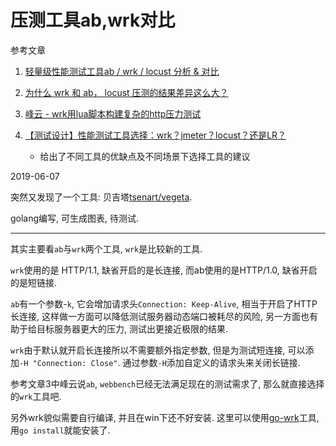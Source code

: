 # 压测工具ab,wrk对比

参考文章

1. [轻量级性能测试工具ab / wrk / locust 分析 & 对比](http://www.istester.com/tester/181.html)

2. [为什么 wrk 和 ab， locust 压测的结果差异这么大？](https://www.v2ex.com/t/423435)

3. [峰云 - wrk用lua脚本构建复杂的http压力测试](http://xiaorui.cc/2018/03/14/wrk%E7%94%A8lua%E8%84%9A%E6%9C%AC%E6%9E%84%E5%BB%BA%E5%A4%8D%E6%9D%82%E7%9A%84http%E5%8E%8B%E5%8A%9B%E6%B5%8B%E8%AF%95/)

4. [【测试设计】性能测试工具选择：wrk？jmeter？locust？还是LR？](https://www.cnblogs.com/Detector/p/8684658.html)
    - 给出了不同工具的优缺点及不同场景下选择工具的建议

2019-06-07

突然又发现了一个工具: 贝吉塔[tsenart/vegeta](https://github.com/tsenart/vegeta).

golang编写, 可生成图表, 待测试.

------

其实主要看`ab`与`wrk`两个工具, `wrk`是比较新的工具.

`wrk`使用的是 HTTP/1.1, 缺省开启的是长连接, 而ab使用的是HTTP/1.0, 缺省开启的是短链接.

`ab`有一个参数-`k`, 它会增加请求头`Connection: Keep-Alive`, 相当于开启了HTTP长连接, 这样做一方面可以降低测试服务器动态端口被耗尽的风险, 另一方面也有助于给目标服务器更大的压力, 测试出更接近极限的结果.

`wrk`由于默认就开启长连接所以不需要额外指定参数, 但是为测试短连接, 可以添加`-H "Connection: Close"`. 通过参数`-H`添加自定义的请求头来关闭长链接.

参考文章3中峰云说`ab`, `webbench`已经无法满足现在的测试需求了, 那么就直接选择的`wrk`工具吧.

另外wrk貌似需要自行编译, 并且在win下还不好安装. 这里可以使用[go-wrk](https://github.com/adjust/go-wrk)工具, 用`go install`就能安装了.